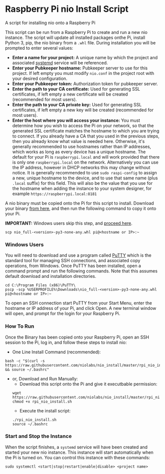 # Raspberry Pi nio Install Script
A script for installing nio onto a Raspberry Pi

This script can be run from a Raspberry Pi to create and run a new nio instance. The script will update all installed packages onthe Pi, install Python 3, pip, the nio binary from a `.whl` file. During installation you will be prompted to enter several values:

* **Enter a name for your project:** A unique name by which the project and associated [systemd](https://manpages.debian.org/stretch/systemd/systemd.service.5.en.html) service will be referenced.
* **Enter your Pubkeeper hostname:** Pubkeeper server to use for this project. If left empty you must modify `nio.conf` in the project root with your desired configuration.
* **Enter your Pubkeeper token:** Authorization token for pubkeeper server.
* **Enter the path to your CA certificate:** Used for generating SSL certificates, if left empty a new certificate will be created (recommended for most users).
* **Enter the path to your CA private key:** Used for generating SSL certificates, if left empty a new key will be created (recommended for most users).
* **Enter the host where you will access your instance:** You must determine how you wish to access the Pi on your network, so that the generated SSL certificate matches the hostname to which you are trying to connect. If you already have a CA that you used in the previous steps, then you already know what value is needed here. Otherwise, it's generally recommended to use hostnames rather than IP addresses, which works as long as every device has a unique hostname. The default for your Pi is `raspberrypi.local` and will work provided that there is only one `raspberrypi.local` on the network. Alternatively you can use the IP address, however in DHCP networks this may change without notice. It is generally recommended to use `sudo raspi-config` to assign a new, unique hostname to the device, and to use that same name (plus `.local` suffix) for this field. This will also be the value that you use for the hostname when adding the instance to your system designer, for example `https://raspberrypi.local:8181`

A nio binary must be copied onto the Pi for this script to install. Download your binary [from here](https://account.n.io/binaries/download), and then run the following command to copy it onto your Pi.

**IMPORTANT:** Windows users skip this step, and [proceed here](#windows).
```
scp nio_full-<version>-py3-none-any.whl pi@<hostname or IP>:~
```

### <a name="windows"></a>Windows Users
You will need to download and use a program called [PuTTY](https://www.putty.org/) which is the standard tool for managing SSH connections, and associated copy operations, from Windows. Once PuTTY has been installed, open a command prompt and run the following commands. Note that this assumes default download and installation directories.
```
cd C:\Program Files (x86)\PuTTY\
pscp -scp %USERPROFILE%\Downloads\nio_full-<version>-py3-none-any.whl pi@<hostname or IP>:~
```

To open an SSH connection start PuTTY from your Start Menu, enter the hostname or IP address of your Pi, and click Open. A new terminal window will open, and prompt for the login for your Raspberry Pi.

### How To Run
Once the Binary has been copied onto your Raspberry Pi, open an SSH session to the Pi, log in, and follow these steps to install nio:
* One Line Install Command (recommended):
```
bash -c "$(curl -s https://raw.githubusercontent.com/niolabs/nio_install/master/rpi_nio_install.sh) && source ~/.bashrc"
```
* or, Download and Run Manually:
  * Download this script onto the Pi and give it executbable permission:
  ```
  wget https://raw.githubusercontent.com/niolabs/nio_install/master/rpi_nio_install.sh
  chmod +x rpi_nio_install.sh
  ```
  * Execute the install script:
  ```
  ./rpi_nio_install.sh
  source ~/.bashrc
  ```

### Start and Stop the Instance
When the script finishes, a `systemd` service will have been created and started your new nio instance. This instance will start automatically when the Pi is turned on. You can control this instance with these commands:
```
sudo systemctl <start|stop|restart|enable|disable> <project name>
```
